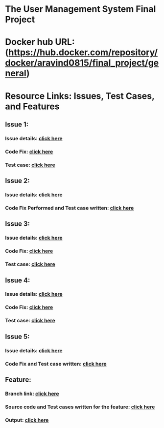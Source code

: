 # The User Management System Final Project

# Docker hub URL: (https://hub.docker.com/repository/docker/aravind0815/final_project/general)

# Resource Links: Issues, Test Cases, and Features

## Issue 1:
### Issue details: [click here](https://github.com/aravind0815/Final_project/issues/1)
### Code Fix: [click here](https://github.com/aravind0815/Final_project/commits/1-updating-the-email-address/)
### Test case: [click here](https://github.com/aravind0815/Final_project/commit/e509c76eb6f97bef559f5fa9b03c0e92104845e3) 


## Issue 2:
### Issue details: [click here](https://github.com/aravind0815/Final_project/issues/3)
### Code Fix Performed and Test case written: [click here](https://github.com/aravind0815/Final_project/commits/2-missing-uuid-in-email)


## Issue 3:
### Issue details: [click here](https://github.com/aravind0815/Final_project/issues/5) 
### Code Fix: [click here](https://github.com/aravind0815/Final_project/commit/bb961a6a96dc48d338a00e7f8433ad906a12b12a) 
### Test case: [click here](https://github.com/aravind0815/Final_project/commit/22086239ab9c2f8e23221f53785f65f837a896bb)


## Issue 4:
### Issue details: [click here](https://github.com/aravind0815/Final_project/issues/1)
### Code Fix: [click here](https://github.com/aravind0815/Final_project/commit/a6950fb268914cf02daea061e31d29cd7de5beec)
### Test case: [click here](https://github.com/aravind0815/Final_project/commit/9f84d83512b643f297bfa8315e865f6624700c0f)


## Issue 5:
### Issue details: [click here](https://github.com/aravind0815/Final_project/issues/10)
### Code Fix and Test case written: [click here](https://github.com/aravind0815/Final_project/commits/5-when-updating-user-profiles-make-sure-the-image-extensions-are-valid)

## Feature:
### Branch link: [click here](https://github.com/aravind0815/Final_project/tree/Feature) 
### Source code and Test cases written for the feature: [click here](https://github.com/aravind0815/Final_project/commits/Feature/)
### Output: [click here](https://github.com/aravind0815/Final_project/blob/Feature/readme.md)

